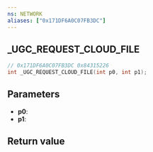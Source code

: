 ```yaml
---
ns: NETWORK
aliases: ["0x171DF6A0C07FB3DC"]
---
```

## _UGC_REQUEST_CLOUD_FILE

```c
// 0x171DF6A0C07FB3DC 0x84315226
int _UGC_REQUEST_CLOUD_FILE(int p0, int p1);
```

## Parameters
* **p0**:
* **p1**:

## Return value
